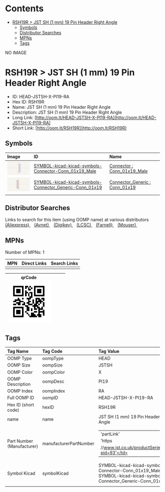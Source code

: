 



Contents
========

* [RSH19R > JST SH (1 mm) 19 Pin Header Right Angle](#rsh19r--jst-sh-1-mm-19-pin-header-right-angle)
	* [Symbols](#symbols)
	* [Distributor Searches](#distributor-searches)
	* [MPNs](#mpns)
	* [Tags](#tags)
  
NO IMAGE  
# RSH19R > JST SH (1 mm) 19 Pin Header Right Angle

- ID: HEAD-JSTSH-X-PI19-RA
- Hex ID: RSH19R
- Name: JST SH (1 mm) 19 Pin Header Right Angle
- Description: JST SH (1 mm) 19 Pin Header Right Angle
- Long Link: [http://oom.lt/HEAD-JSTSH-X-PI19-RA](http://oom.lt/HEAD-JSTSH-X-PI19-RA)
- Short Link: [http://oom.lt/RSH19R](http://oom.lt/RSH19R)

## Symbols
  

|Image|ID|Name|
| :--- | :--- | :--- |
|[![](https://raw.githubusercontent.com/oomlout/oomlout_OOMP_eda_V2/main/SYMBOL/kicad/kicad-symbols/Connector/Conn_01x19_Male/image_140.png)](https://github.com/oomlout/oomlout_OOMP_eda_V2/tree/main/SYMBOL/kicad/kicad-symbols/Connector/Conn_01x19_Male/)|[SYMBOL-kicad-kicad-symbols-Connector-Conn_01x19_Male](https://github.com/oomlout/oomlout_OOMP_eda_V2/tree/main/SYMBOL/kicad/kicad-symbols/Connector/Conn_01x19_Male/)|[Connector : Conn_01x19_Male](https://github.com/oomlout/oomlout_OOMP_eda_V2/tree/main/SYMBOL/kicad/kicad-symbols/Connector/Conn_01x19_Male/)|
|[![](https://raw.githubusercontent.com/oomlout/oomlout_OOMP_eda_V2/main/SYMBOL/kicad/kicad-symbols/Connector_Generic/Conn_01x19/image_140.png)](https://github.com/oomlout/oomlout_OOMP_eda_V2/tree/main/SYMBOL/kicad/kicad-symbols/Connector_Generic/Conn_01x19/)|[SYMBOL-kicad-kicad-symbols-Connector_Generic-Conn_01x19](https://github.com/oomlout/oomlout_OOMP_eda_V2/tree/main/SYMBOL/kicad/kicad-symbols/Connector_Generic/Conn_01x19/)|[Connector_Generic : Conn_01x19](https://github.com/oomlout/oomlout_OOMP_eda_V2/tree/main/SYMBOL/kicad/kicad-symbols/Connector_Generic/Conn_01x19/)|
||||

## Distributor Searches
  
Links to search for this item (using OOMP name) at various distributors  
[(Aliexpress) ](https://www.aliexpress.com/wholesale?SearchText=1117JST+SH+1+mm+19+Pin+Header+Right+Angle)&nbsp;&nbsp;&nbsp;[(Avnet) ](https://www.avnet.com/shop/us/search/JST+SH+1+mm+19+Pin+Header+Right+Angle)&nbsp;&nbsp;&nbsp;[(Digikey) ](https://www.digikey.co.uk/en/products/result?s=JST+SH+1+mm+19+Pin+Header+Right+Angle)&nbsp;&nbsp;&nbsp;[(LCSC) ](https://www.lcsc.com/search?q=JST+SH+1+mm+19+Pin+Header+Right+Angle)&nbsp;&nbsp;&nbsp;[(Farnell) ](https://uk.farnell.com/search?st=JST+SH+1+mm+19+Pin+Header+Right+Angle)&nbsp;&nbsp;&nbsp;[(Mouser) ](https://www.mouser.com/c/?q=JST+SH+1+mm+19+Pin+Header+Right+Angle)&nbsp;&nbsp;&nbsp;
## MPNs
  
Number of MPNs: 1  

|MPN|Direct Links|Search Links|
| :--- | :--- | :--- |
||||
  

|qrCode<br>[![](https://raw.githubusercontent.com/oomlout/oomlout_OOMP_parts_V2/main/HEAD/JSTSH/X/PI19/RA/qrCode_140.png)](https://github.com/oomlout/oomlout_OOMP_parts_V2/tree/main/HEAD/JSTSH/X/PI19/RA/qrCode.png)||||
| :---: | :---: | :---: | :---: |

## Tags
  

|Tag Name|Tag Code|Tag Value|
| :--- | :--- | :--- |
|OOMP Type|oompType|HEAD|
|OOMP Size|oompSize|JSTSH|
|OOMP Color|oompColor|X|
|OOMP Description|oompDesc|PI19|
|OOMP Index|oompIndex|RA|
|Full OOMP ID|oompID|HEAD-JSTSH-X-PI19-RA|
|Hex ID (short code)|hexID|RSH19R|
|name|name|JST SH (1 mm) 19 Pin Header Right Angle|
|Part Number (Manufacturer)|manufacturerPartNumber|<table><tr><td>'partLink'</td></tr><tr><td> 'https</td></tr><tr><td>//www.jst.co.uk/productSeries.php?pid=93'</td></tr></table>|
|Symbol Kicad|symbolKicad|SYMBOL-kicad-kicad-symbols-Connector-Conn_01x19_Male, SYMBOL-kicad-kicad-symbols-Connector_Generic-Conn_01x19|
||||
